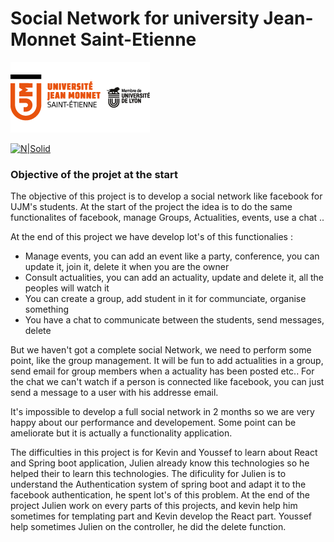 # Social Network for university Jean-Monnet Saint-Etienne

[![N|Solid](https://github.com/jbrat/SocialNetworkUJM-SpringReact/blob/master/src/main/resources/static/images/logo_ujm.png?raw=true)](https://www.univ-st-etienne.fr/fr/index.html)

[![N|Solid](http://rubenjgarcia.es/wp-content/uploads/2016/09/springboot.png)](https://projects.spring.io/spring-boot/)

### Objective of the projet at the start
The objective of this project is to develop a social network like facebook for UJM's students. At the start of the project the idea is to do the same functionalites of facebook, manage Groups, Actualities, events, use a chat .. 

At the end of this project we have develop lot's of this functionalies : 
  - Manage events, you can add an event like a party, conference, you can update it, join it, delete it when you are the owner
  - Consult actualities, you can add an actuality, update and delete it, all the peoples will watch it
  - You can create a group, add student in it for communciate, organise something
  - You have a chat to communicate between the students, send messages, delete

But we haven't got a complete social Network, we need to perform some point, like the group management. It will be fun to add actualities in a group, send email for group members when a actuality has been posted etc.. 
For the chat we can't watch if a person is connected like facebook, you can just send a message to a user with his addresse email.

It's impossible to develop a full social network in 2 months so we are very happy about our performance and developement. Some point can be ameliorate but it is actually a functionality application.


The difficulties in this project is for Kevin and Youssef to learn about React and Spring boot application, Julien already know this technologies so he helped their to learn this technologies. 
The dificulity for Julien is to understand the Authentication system of spring boot and adapt it to the facebook authentication, he spent lot's of this problem. 
At the end of the project Julien work on every parts of this projects, and kevin help him sometimes for templating part and Kevin develop the React part. 
Youssef help sometimes Julien on the controller, he did the delete function.

